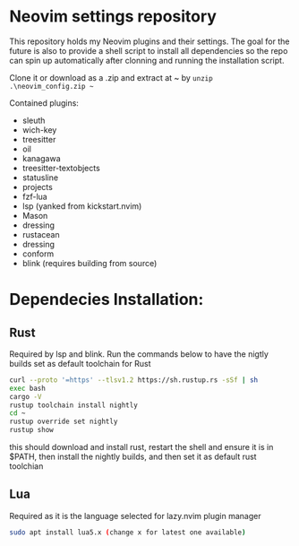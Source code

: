 # Neovim settings repository

This repository holds my Neovim plugins and their settings. 
The goal for the future is also to provide a shell script to install all dependencies so the repo can spin up automatically after clonning and running the installation script.

Clone it or download as a .zip and extract at ~ by `unzip .\neovim_config.zip ~`

Contained plugins:

- sleuth
- wich-key
- treesitter
- oil
- kanagawa
- treesitter-textobjects
- statusline
- projects
- fzf-lua
- lsp (yanked from kickstart.nvim)
- Mason
- dressing
- rustacean
- dressing
- conform
- blink (requires building from source)

# Dependecies Installation:

## Rust
Required by lsp and blink.
Run the commands below to have the nigtly builds set as default toolchain for Rust

```bash
curl --proto '=https' --tlsv1.2 https://sh.rustup.rs -sSf | sh
exec bash
cargo -V
rustup toolchain install nightly
cd ~
rustup override set nightly
rustup show
```

this should download and install rust, restart the shell and ensure it is in $PATH, then install the nightly builds, and then set it as default rust toolchian

## Lua
Required as it is the language selected for lazy.nvim plugin manager
```bash
sudo apt install lua5.x (change x for latest one available)
```
